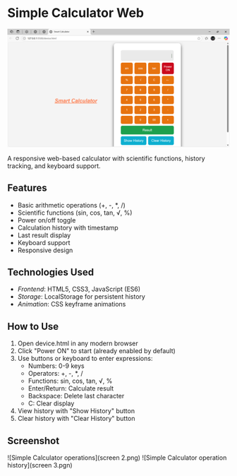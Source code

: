 # Simple Calculator Web 

![Calculator Preview](screen1.png)

A responsive web-based calculator with scientific functions, history tracking, and keyboard support.

## Features
- Basic arithmetic operations (+, -, *, /)
- Scientific functions (sin, cos, tan, √, %)
- Power on/off toggle
- Calculation history with timestamp
- Last result display
- Keyboard support
- Responsive design

## Technologies Used
- *Frontend*: HTML5, CSS3, JavaScript (ES6)
- *Storage*: LocalStorage for persistent history
- *Animation*: CSS keyframe animations

## How to Use
1. Open device.html in any modern browser
2. Click "Power ON" to start (already enabled by default)
3. Use buttons or keyboard to enter expressions:
   - Numbers: 0-9 keys
   - Operators: +, -, *, / 
   - Functions: sin, cos, tan, √, %
   - Enter/Return: Calculate result
   - Backspace: Delete last character
   - C: Clear display
4. View history with "Show History" button
5. Clear history with "Clear History" button

## Screenshot
![Simple Calculator operations](screen 2.png)
![Simple Calculator operation history](screen 3.pgn)
